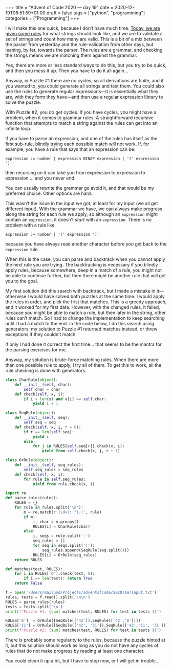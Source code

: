 +++
title = "Advent of Code 2020 — day 19"
date = 2020-12-19T06:51:59+01:00
draft = false
tags = ["python", "programming"]
categories = ["Programming"]
+++

I will make this one quick, because I don’t have much time. [Today, we are given some rules](https://adventofcode.com/2020/day/19) for what strings should look like, and we are to validate a set of strings and count how many are valid. This is a bit of a mix between the parser from yesterday and the rule-validation from other days, but leaning, by far, towards the parser. The rules are a grammar, and checking the strings means we are matching them against the grammar.

Yes, there are more or less standard ways to do this, but you try to be quick, and then you mess it up. Then you have to do it all again…

Anyway, in Puzzle #1 there are no cycles, so all derivations are finite, and if you wanted to, you could generate all strings and test them. You could also use the rules to generate regular expressions—it is essentially what they are, with they form they have—and then use a regular expression library to solve the puzzle.

With Puzzle #2, you do get cycles. If you have cycles, you might have a problem, when it comes to grammar rules. A straightforward recursive function that attempts to match a string against the rules can get into an infinite loop. 

If you have to parse an expression, and one of the rules has itself as the first sub-rule, blindly trying each possible match will not work. If, for example, you have a rule that says that an expression can be:

```
expression := number | expression BINOP expression | '(' expression ')'
```

then recursing on it can take you from expression to expression to expression … and you never end.

You can usually rewrite the grammar go avoid it, and that would be my preferred choice. Other options are hard.

This wasn’t the issue in the input we got, at least for my input (we all get different input). With the grammar we have, we can always make progress along the string for each rule we apply, so although an `expression` might contain an `expression`, it doesn’t *start* with an `expression`. There is no problem with a rule like

```
expression := number | '(' expression ')'
```

because you have always read another character before you get back to the `expression` rule.

When this is the case, you can parse and backtrack when you cannot apply the next rule you are trying. The backtracking is necessary if you blindly apply rules, because somewhere, deep in a match of a rule, you might not be able to continue further, but then there might be another rule that will get you to the goal.

My first solution did this search with backtrack, but I made a mistake in it—otherwise I would have solved both puzzles at the same time. I would apply the rules in order, and pick the first that matches. This is a greedy approach, and it worked for my first data. However, with the changed rules, it failed, because you might be able to match a rule, but then later in the string, other rules can’t match. So I had to change the implementation to keep searching until I had a match to the end. In the code below, I do this search using generators; my solution to Puzzle #1 returned matches instead, or threw exceptions if they couldn’t match.

If only I had done it correct the first time… that seems to be the mantra for the parsing exercises for me.

Anyway, my solution is brute-force matching rules. When there are more than one possible rule to apply, I try all of them. To get this to work, all the rule checking is done with generators.

```python
class CharRule(object):
    def __init__(self, char):
        self.char = char
    def check(self, x, i):
        if i < len(x) and x[i] == self.char:
            yield i + 1

class SeqRule(object):
    def __init__(self, seq):
        self.seq = seq
    def check(self, x, i, r = 0):
        if r == len(self.seq):
            yield i
        else:
            for j in RULES[self.seq[r]].check(x, i):
                yield from self.check(x, j, r + 1)

class OrRule(object):
    def __init__(self, seq_rules):
        self.seq_rules = seq_rules
    def check(self, x, i):
        for rule in self.seq_rules:
            yield from rule.check(x, i)

import re
def parse_rules(rules):
    RULES = {}
    for rule in rules.split('\n'):
        m = re.match(r'(\d+): "(.)', rule)
        if m:
            i, char = m.groups()
            RULES[i] = CharRule(char)
        else:
            i, seqs = rule.split(':')
            seq_rules = []
            for seq in seqs.split('|'):
                seq_rules.append(SeqRule(seq.split()))
            RULES[i] = OrRule(seq_rules)
    return RULES

def matches(test, RULES):
    for i in RULES['0'].check(test, 0):
        if i == len(test): return True
    return False

f = open('/Users/mailund/Projects/adventofcode/2020/19/input.txt')
rules, tests = f.read().split('\n\n')
RULES = parse_rules(rules)
tests = tests.split('\n')
print(f"Puzzle #1: {sum( matches(test, RULES) for test in tests )}")

RULES['8']  = OrRule([SeqRule(['42']),SeqRule(['42','8'])])
RULES['11'] = OrRule([SeqRule(['42', '31']),SeqRule(['42','11', '31'])])
print(f"Puzzle #2: {sum( matches(test, RULES) for test in tests )}")
```

There is probably some regularity to the rules, because the puzzle hinted at it, but this solution should work as long as you do not have any cycles of rules that do not make progress by reading at least one character.

You could clean it up a bit, but I have to stop now, or I will get in trouble…
